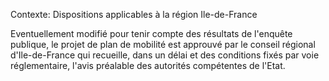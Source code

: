 Contexte: Dispositions applicables à la région Ile-de-France

Eventuellement modifié pour tenir compte des résultats de l'enquête publique, le projet de plan de mobilité est approuvé par le conseil régional d'Ile-de-France qui recueille, dans un délai et des conditions fixés par voie réglementaire, l'avis préalable des autorités compétentes de l'Etat.